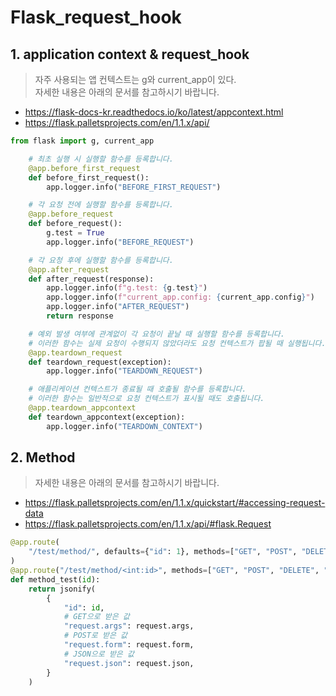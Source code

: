 # Flask_request_hook

## 1. application context & request_hook

> 자주 사용되는 앱 컨텍스트는 g와 current_app이 있다.   
> 자세한 내용은 아래의 문서를 참고하시기 바랍니다.
 * https://flask-docs-kr.readthedocs.io/ko/latest/appcontext.html
 * https://flask.palletsprojects.com/en/1.1.x/api/

```python
from flask import g, current_app

    # 최초 실행 시 실행할 함수를 등록합니다.
    @app.before_first_request
    def before_first_request():
        app.logger.info("BEFORE_FIRST_REQUEST")

    # 각 요청 전에 실행할 함수를 등록합니다.
    @app.before_request
    def before_request():
        g.test = True
        app.logger.info("BEFORE_REQUEST")

    # 각 요청 후에 실행할 함수를 등록합니다.
    @app.after_request
    def after_request(response):
        app.logger.info(f"g.test: {g.test}")
        app.logger.info(f"current_app.config: {current_app.config}")
        app.logger.info("AFTER_REQUEST")
        return response

    # 예외 발생 여부에 관계없이 각 요청이 끝날 때 실행할 함수를 등록합니다.
    # 이러한 함수는 실제 요청이 수행되지 않았더라도 요청 컨텍스트가 팝될 때 실행됩니다.
    @app.teardown_request
    def teardown_request(exception):
        app.logger.info("TEARDOWN_REQUEST")

    # 애플리케이션 컨텍스트가 종료될 때 호출될 함수를 등록합니다.
    # 이러한 함수는 일반적으로 요청 컨텍스트가 표시될 때도 호출됩니다.
    @app.teardown_appcontext
    def teardown_appcontext(exception):
        app.logger.info("TEARDOWN_CONTEXT")
```

## 2. Method
> 자세한 내용은 아래의 문서를 참고하시기 바랍니다.
 * https://flask.palletsprojects.com/en/1.1.x/quickstart/#accessing-request-data
 * https://flask.palletsprojects.com/en/1.1.x/api/#flask.Request

```python
@app.route(
    "/test/method/", defaults={"id": 1}, methods=["GET", "POST", "DELETE", "PUT"]
)
@app.route("/test/method/<int:id>", methods=["GET", "POST", "DELETE", "PUT"])
def method_test(id):
    return jsonify(
        {
            "id": id,
            # GET으로 받은 값
            "request.args": request.args,
            # POST로 받은 값
            "request.form": request.form,
            # JSON으로 받은 값
            "request.json": request.json,
        }
    )
```
